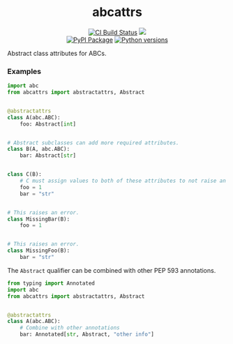 <h1 align=center>abcattrs</h1>

<p align=center>
    <a href=https://github.com/antonagestam/abcattrs/actions?query=workflow%3ACI+branch%3Amain><img src=https://github.com/antonagestam/abcattrs/workflows/CI/badge.svg alt="CI Build Status"></a>
    <a href="https://codecov.io/gh/antonagestam/abcattrs"><img src="https://codecov.io/gh/antonagestam/abcattrs/branch/main/graph/badge.svg?token=QY7CX7C73R"/></a>
    <br>
    <a href=https://pypi.org/project/abcattrs/><img src=https://img.shields.io/pypi/v/abcattrs.svg?color=informational&label=PyPI alt="PyPI Package"></a>
    <a href=https://pypi.org/project/abcattrs/><img src=https://img.shields.io/pypi/pyversions/abcattrs.svg?color=informational&label=Python alt="Python versions"></a>
</p>

Abstract class attributes for ABCs.

### Examples

```python
import abc
from abcattrs import abstractattrs, Abstract


@abstractattrs
class A(abc.ABC):
    foo: Abstract[int]


# Abstract subclasses can add more required attributes.
class B(A, abc.ABC):
    bar: Abstract[str]


class C(B):
    # C must assign values to both of these attributes to not raise an error.
    foo = 1
    bar = "str"


# This raises an error.
class MissingBar(B):
    foo = 1


# This raises an error.
class MissingFoo(B):
    bar = "str"
```

The `Abstract` qualifier can be combined with other PEP 593 annotations.

```python
from typing import Annotated
import abc
from abcattrs import abstractattrs, Abstract


@abstractattrs
class A(abc.ABC):
    # Combine with other annotations
    bar: Annotated[str, Abstract, "other info"]
```
